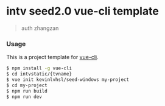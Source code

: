 # intv seed2.0 vue-cli template

> auth zhangzan

### Usage

This is a project template for [vue-cli](https://github.com/vuejs/vue-cli).

``` bash
$ npm install -g vue-cli
$ cd intvstatic/{tvname}
$ vue init kevinlvhsl/seed-windows my-project
$ cd my-project
$ npm run build
$ npm run dev
```

